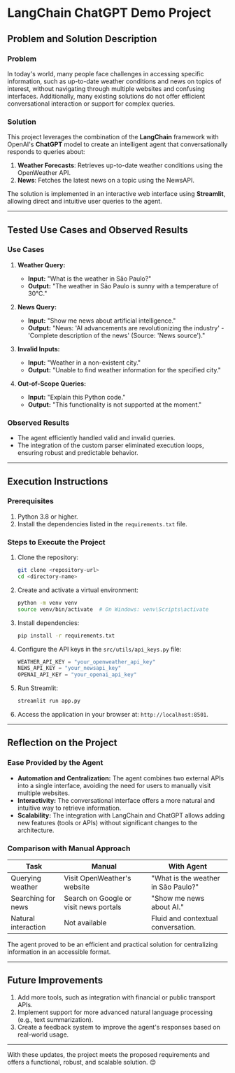 # LangChain ChatGPT Demo Project

## **Problem and Solution Description**

### **Problem**
In today's world, many people face challenges in accessing specific information, such as up-to-date weather conditions and news on topics of interest, without navigating through multiple websites and confusing interfaces. Additionally, many existing solutions do not offer efficient conversational interaction or support for complex queries.

### **Solution**
This project leverages the combination of the **LangChain** framework with OpenAI's **ChatGPT** model to create an intelligent agent that conversationally responds to queries about:
1. **Weather Forecasts**: Retrieves up-to-date weather conditions using the OpenWeather API.
2. **News**: Fetches the latest news on a topic using the NewsAPI.

The solution is implemented in an interactive web interface using **Streamlit**, allowing direct and intuitive user queries to the agent.

---

## **Tested Use Cases and Observed Results**

### **Use Cases**
1. **Weather Query:**
   - **Input:** "What is the weather in São Paulo?"
   - **Output:** "The weather in São Paulo is sunny with a temperature of 30°C."

2. **News Query:**
   - **Input:** "Show me news about artificial intelligence."
   - **Output:** "News: 'AI advancements are revolutionizing the industry' - 'Complete description of the news' (Source: 'News source')."

3. **Invalid Inputs:**
   - **Input:** "Weather in a non-existent city."
   - **Output:** "Unable to find weather information for the specified city."

4. **Out-of-Scope Queries:**
   - **Input:** "Explain this Python code."
   - **Output:** "This functionality is not supported at the moment."

### **Observed Results**
- The agent efficiently handled valid and invalid queries.
- The integration of the custom parser eliminated execution loops, ensuring robust and predictable behavior.

---

## **Execution Instructions**

### **Prerequisites**
1. Python 3.8 or higher.
2. Install the dependencies listed in the `requirements.txt` file.

### **Steps to Execute the Project**
1. Clone the repository:
   ```bash
   git clone <repository-url>
   cd <directory-name>
   ```
2. Create and activate a virtual environment:
   ```bash
   python -m venv venv
   source venv/bin/activate  # On Windows: venv\Scripts\activate
   ```
3. Install dependencies:
   ```bash
   pip install -r requirements.txt
   ```
4. Configure the API keys in the `src/utils/api_keys.py` file:
   ```python
   WEATHER_API_KEY = "your_openweather_api_key"
   NEWS_API_KEY = "your_newsapi_key"
   OPENAI_API_KEY = "your_openai_api_key"
   ```
5. Run Streamlit:
   ```bash
   streamlit run app.py
   ```
6. Access the application in your browser at: `http://localhost:8501`.

---

## **Reflection on the Project**

### **Ease Provided by the Agent**
- **Automation and Centralization:** The agent combines two external APIs into a single interface, avoiding the need for users to manually visit multiple websites.
- **Interactivity:** The conversational interface offers a more natural and intuitive way to retrieve information.
- **Scalability:** The integration with LangChain and ChatGPT allows adding new features (tools or APIs) without significant changes to the architecture.

### **Comparison with Manual Approach**
| **Task**                | **Manual**                              | **With Agent**                      |
|-------------------------|------------------------------------------|--------------------------------------|
| Querying weather        | Visit OpenWeather's website             | "What is the weather in São Paulo?" |
| Searching for news      | Search on Google or visit news portals  | "Show me news about AI."           |
| Natural interaction     | Not available                           | Fluid and contextual conversation.  |

The agent proved to be an efficient and practical solution for centralizing information in an accessible format.

---
## **Future Improvements**
1. Add more tools, such as integration with financial or public transport APIs.
2. Implement support for more advanced natural language processing (e.g., text summarization).
3. Create a feedback system to improve the agent's responses based on real-world usage.

---

With these updates, the project meets the proposed requirements and offers a functional, robust, and scalable solution. 😊
